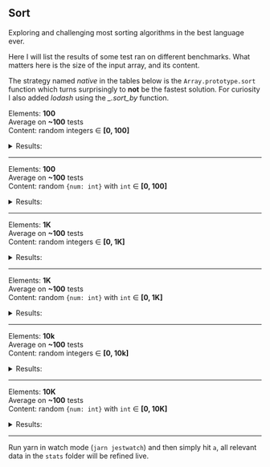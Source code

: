 ## Sort
Exploring and challenging most sorting algorithms in the best language ever.

Here I will list the results of some test ran on different benchmarks. What matters here is the size of the input array, and its content.

The strategy named _native_ in the tables below is the `Array.prototype.sort` function which turns surprisingly to **not** be the fastest solution.
For curiosity I also added _lodash_ using the _\_.sort\_by_ function.  

Elements: **100**  
Average on **~100** tests  
Content: random integers ∈ **[0, 100]**  
<details>
    <summary>Results:</summary>  

<span style=“color:green”>counting: 0.04</span>
quick: 0.08  
_native_: 0.09  
shell: 0.09  
radix: 0.10  
merge: 0.15  
insertion: 0.18  
heap: 0.21  
selection: 0.30  
shaker: 0.33  
gnom: 0.47  
_lodash_: 0.59  
bubble: 0.98  
</details>

---
Elements: **100**  
Average on **~100** tests  
Content: random `{num: int}` with `int` ∈ **[0, 100]**  
<details>
    <summary>Results:</summary>  

counting: 0.06  
_native_: 0.09  
quic: 0.11  
merge: 0.17  
insertion: 0.21  
selection: 0.39  
_lodash_: 0.40  
shaker: 0.43  
gnome: 0.63  
bubble: 1.75  
</details>

---

Elements: **1K**  
Average on **~100** tests  
Content: random integers ∈ **[0, 1K]**  
<details>
    <summary>Results:</summary>  

counting: 0.26  
quick: 1.02  
radix: 1.09  
_native_: 1.34  
shell: 1.78  
insertion: 2.23  
heap: 2.67  
merge: 2.74  
selection: 2.80  
gnome: 3.24  
shaker: 3.92  
bubble: 5.37  
_lodash_: 5.46  
</details>

---
Elements: **1K**  
Average on **~100** tests  
Content: random `{num: int}` with `int` ∈ **[0, 1K]**  
<details>
    <summary>Results:</summary>  

counting: 0.36  
_native_: 0.36  
quick: 1.87  
merge: 3.38  
_lodash_: 4.35  
insertion: 6.00  
selection: 7.48  
shaker: 8.85  
gnome: 9.86  
bubble: 14.10  
</details>

---

Elements: **10k**  
Average on **~100** tests  
Content: random integers ∈ **[0, 10k]**  
<details>
    <summary>Results:</summary>  

counting: 2.41  
shell: 3.60  
quick: 5.00  
merge: 9.69  
_native_: 11.53  
heap: 13.67  
radix: 19.81  
_lodash_: 26.60  
insertion: 34.44  
selection: 85.56  
shaker: 105.32  
gnome: 147.57  
bubble: 308.16  
</details>

---
Elements: **10K**  
Average on **~100** tests  
Content: random `{num: int}` with `int` ∈ **[0, 10K]**  
<details>
    <summary>Results:</summary>  
    

counting: 5.06  
quick: 8.23  
_native_: 9.59  
merge: 12.43  
_lodash_: 17.68  
insertion: 258.38  
shaker: 424.16  
selection: 419.54  
gnome: 554.50  
bubble: 1140.90  
</details>

--- 
Run yarn in watch mode (`jarn jestwatch`) and then simply hit `a`, all relevant data in the `stats` folder will be refined live.
